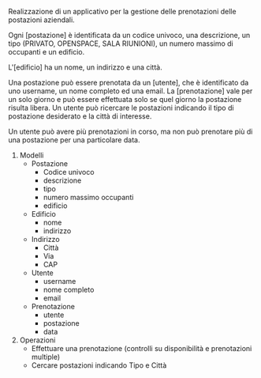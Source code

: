 Realizzazione di un applicativo per la gestione delle prenotazioni delle postazioni aziendali.

Ogni [postazione] è identificata da un codice univoco, una descrizione, un tipo (PRIVATO, OPENSPACE, SALA RIUNIONI), un numero massimo di occupanti e un edificio.

L'[edificio] ha un nome, un indirizzo e una città.

Una postazione può essere prenotata da un [utente], che è identificato da uno username, un nome completo ed una email. La [prenotazione] vale per un solo giorno e può essere effettuata solo se quel giorno la postazione risulta libera. Un utente può ricercare le postazioni indicando il tipo di postazione desiderato e la città di interesse.

Un utente può avere più prenotazioni in corso, ma non può prenotare più di una postazione per una particolare data.

1) Modelli
   - Postazione
     - Codice univoco
     - descrizione
     - tipo
     - numero massimo occupanti
     - edificio
   - Edificio
     - nome
     - indirizzo
   - Indirizzo
     - Città 
     - Via
     - CAP
   - Utente
     - username
     - nome completo
     - email
   - Prenotazione
     - utente
     - postazione
     - data
2) Operazioni
   - Effettuare una prenotazione (controlli su disponibilità e prenotazioni multiple)
   - Cercare postazioni indicando Tipo e Città